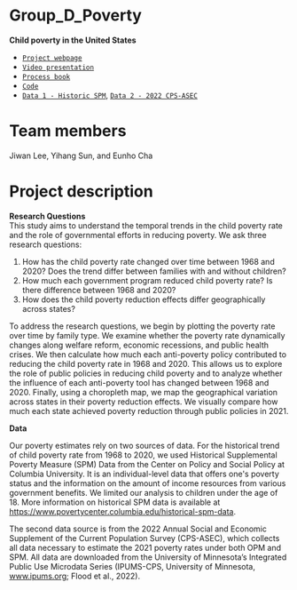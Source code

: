# Group_D_Poverty
**Child poverty in the United States** <br>
* [`Project webpage`](https://qmss-g5063-2023.github.io/Group_D_Child_Poverty/Final_poverty.html) <br>
* [`Video presentation`](https://www.youtube.com/watch?v=LAvSCH9eQmg) <br>
* [`Process book`](https://github.com/QMSS-G5063-2023/Group_D_Child_Poverty/blob/main/Process%20book/logseq_Process_book.png) <br>
* [`Code`](https://github.com/QMSS-G5063-2023/Group_D_Child_Poverty/blob/main/Code/Final_poverty.rmd) <br>
* [`Data 1 - Historic SPM`](https://drive.google.com/file/d/14Hw9Z5zdIueeDLbc20FT94Q1UZFdqdyj/view?usp=share_link), [`Data 2 - 2022 CPS-ASEC`](https://drive.google.com/file/d/1lsLzDo5rZEscLh4FrBumY4melCEoKrlC/view?usp=share_link)

# Team members
Jiwan Lee, Yihang Sun, and Eunho Cha

# Project description
**Research Questions** <br>
This study aims to understand the temporal trends in the child poverty rate and the role of governmental efforts in reducing poverty. We ask three research questions:
1. How has the child poverty rate changed over time between 1968 and 2020? Does the trend differ between families with and without children?
2. How much each government program reduced child poverty rate? Is there difference between 1968 and 2020?
3. How does the child poverty reduction effects differ geographically across states?

To address the research questions, we begin by plotting the poverty rate over time by family type. We examine whether the poverty rate dynamically changes along welfare reform, economic recessions, and public health crises. We then calculate how much each anti-poverty policy contributed to reducing the child poverty rate in 1968 and 2020. This allows us to explore the role of public policies in reducing child poverty and to analyze whether the influence of each anti-poverty tool has changed between 1968 and 2020. Finally, using a choropleth map, we map the geographical variation across states in their poverty reduction effects. We visually compare how much each state achieved poverty reduction through public policies in 2021.

**Data**

Our poverty estimates rely on two sources of data. For the historical trend of child poverty rate from 1968 to 2020, we used Historical Supplemental Poverty Measure (SPM) Data from the Center on Policy and Social Policy at Columbia University. It is an individual-level data that offers one's poverty status and the information on the amount of income resources from various government benefits. We limited our analysis to children under the age of 18. More information on historical SPM data is available at https://www.povertycenter.columbia.edu/historical-spm-data. 

The second data source is from the 2022 Annual Social and Economic Supplement of the Current Population Survey (CPS-ASEC), which collects all data necessary to estimate the 2021 poverty rates under both OPM and SPM. All data are downloaded from the University of Minnesota’s Integrated Public Use Microdata Series (IPUMS-CPS, University of Minnesota, www.ipums.org; Flood et al., 2022). 
